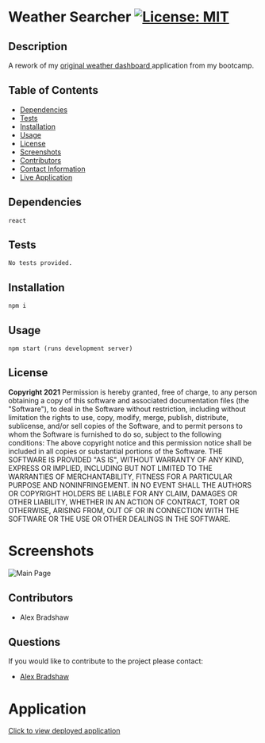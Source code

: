 # __Weather Searcher__ [![License: MIT](https://img.shields.io/badge/License-MIT-hotpink.svg)](https://opensource.org/licenses/MIT)

## __Description__
A rework of my <a href='https://github.com/alexbradshaw/Weather-Dashboard' target="_blank"> original weather dashboard </a> application from my bootcamp.

## __Table of Contents__
* [Dependencies](#dependencies)
* [Tests](#tests)
* [Installation](#installation)
* [Usage](#usage)
* [License](#license)
* [Screenshots](#screenshots)
* [Contributors](#contributors)
* [Contact Information](#questions)
* [Live Application](#application)

## __Dependencies__
    react 

## __Tests__
    No tests provided.

## __Installation__
    npm i

## __Usage__
    npm start (runs development server)
    
## __License__
__Copyright 2021__
Permission is hereby granted, free of charge, to any person obtaining a copy of this software and associated documentation files (the "Software"), to deal in the Software without restriction, including without limitation the rights to use, copy, modify, merge, publish, distribute, sublicense, and/or sell copies of the Software, and to permit persons to whom the Software is furnished to do so, subject to the following conditions:
The above copyright notice and this permission notice shall be included in all copies or substantial portions of the Software.
THE SOFTWARE IS PROVIDED "AS IS", WITHOUT WARRANTY OF ANY KIND, EXPRESS OR IMPLIED, INCLUDING BUT NOT LIMITED TO THE WARRANTIES OF MERCHANTABILITY, FITNESS FOR A PARTICULAR PURPOSE AND NONINFRINGEMENT. IN NO EVENT SHALL THE AUTHORS OR COPYRIGHT HOLDERS BE LIABLE FOR ANY CLAIM, DAMAGES OR OTHER LIABILITY, WHETHER IN AN ACTION OF CONTRACT, TORT OR OTHERWISE, ARISING FROM, OUT OF OR IN CONNECTION WITH THE SOFTWARE OR THE USE OR OTHER DEALINGS IN THE SOFTWARE.

# __Screenshots__
![Main Page]()

## __Contributors__
* Alex Bradshaw

## __Questions__
If you would like to contribute to the project please contact: 
* [Alex Bradshaw](mailto:alexanderbradshaw5@gmail.com)

# __Application__
<a href='https://github.com/alexbradshaw/Weather-Searcher' target="_blank">Click to view deployed application</a>
